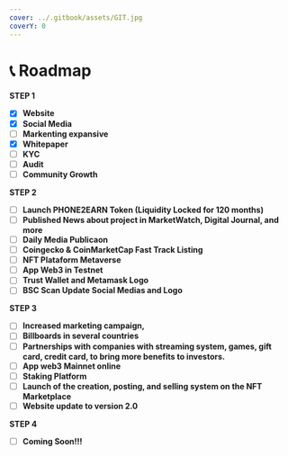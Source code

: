 ```yaml
---
cover: ../.gitbook/assets/GIT.jpg
coverY: 0
---
```


# 📞 Roadmap

**STEP 1**&#x20;

* [x] **Website**
* [x] **Social Media**
* [ ] **Markenting expansive**
* [x] **Whitepaper**
* [ ] **KYC**
* [ ] **Audit**
* [ ] **Community Growth**

**STEP 2**

* [ ] **Launch PHONE2EARN Token (Liquidity Locked for 120 months)**
* [ ] **Published News about project in MarketWatch, Digital Journal, and more**
* [ ] **Daily Media Publicaon**
* [ ] **Coingecko & CoinMarketCap Fast Track Listing**
* [ ] **NFT Plataform Metaverse**
* [ ] **App Web3 in Testnet**
* [ ] **Trust Wallet and Metamask Logo**
* [ ] **BSC Scan Update Social Medias and Logo**

**STEP 3**

* [ ] **Increased marketing campaign,**
* [ ] **Billboards in several countries**
* [ ] **Partnerships with companies with streaming system, games, gift card, credit card, to bring more benefits to investors.**
* [ ] **App web3 Mainnet online**
* [ ] **Staking Platform**
* [ ] **Launch of the creation, posting, and selling system on the NFT Marketplace**
* [ ] **Website update to version 2.0**

**STEP 4**

* [ ] **Coming Soon!!!**
